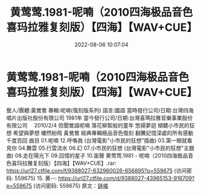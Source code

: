 ﻿---
title: 黄莺莺.1981-呢喃（2010四海极品音色喜玛拉雅复刻版）【四海】【WAV+CUE】
date: 2022-08-06 10:07:04
categories: WAV车载音乐、镜像
tags: 华语中文
---
# 黄莺莺.1981-呢喃（2010四海极品音色喜玛拉雅复刻版）【四海】【WAV+CUE】

藝人/團體:黃鶯鶯
專輯:呢喃(復刻版系列)
語言:國語
當時發行公司/日期:台灣四海唱片出版社股份有限公司 1981年
當今發行公司/日期:台灣喜瑪拉雅音樂事業股份有限公司 　2010/2/4
但聞鶯語呢喃 落花柳絮般的童年 悠揚夢迴
傾聽小市民的狂想 希望與夢想 幡然紛飛
黃鶯鶯 經典專輯極品音色復刻
翻騰記憶深處的所有感動 千度百回
曲目
01.呢喃
12.呼喚我 (台灣電影"小巿民的狂想"插曲)
03.第一眼就看見你
04.舞雲
05.行雲流水
06.幻
07.小市民的狂想 (台灣電影"小巿民的狂想"主題曲)
08.走在陽光下
09.回憶的星子
10.笛聲
黄莺莺.1981 - 呢喃（2010四海极品音色喜玛拉雅复刻版）【四海】【WAV+CUE】.rar: https://url27.ctfile.com/f/9388027-632960026-656895?p=559675
(访问密码: 559675)
15. 黄--: https://url27.ctfile.com/d/9388027-43965153-916709?p=559675
(访问密码: 559675)
原文：[链接](https://blog.sina.com.cn/s/blog_1647c7e7601030yqe.html)